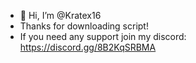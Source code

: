 - 👋 Hi, I’m @Kratex16
- Thanks for downloading script!
- If you need any support join my discord: https://discord.gg/8B2KqSRBMA

<!---
Kratex16/Kratex16 is a ✨ special ✨ repository because its `README.md` (this file) appears on your GitHub profile.
You can click the Preview link to take a look at your changes.
--->
